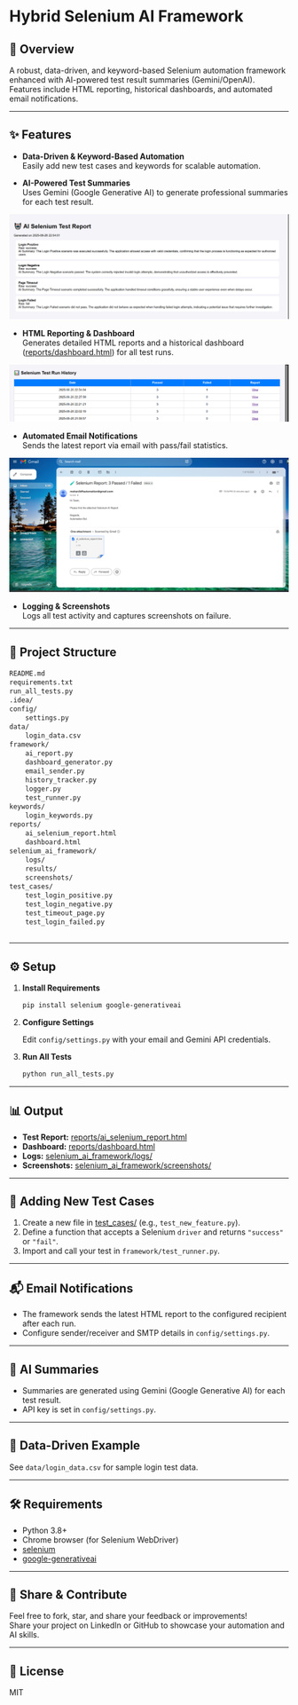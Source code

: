 # Hybrid Selenium AI Framework

## 🚀 Overview

A robust, data-driven, and keyword-based Selenium automation framework enhanced with AI-powered test result summaries (Gemini/OpenAI). Features include HTML reporting, historical dashboards, and automated email notifications.

---

## ✨ Features

- **Data-Driven & Keyword-Based Automation**  
  Easily add new test cases and keywords for scalable automation.

- **AI-Powered Test Summaries**  
  Uses Gemini (Google Generative AI) to generate professional summaries for each test result.

![Test Summary Example](image-1.png)

- **HTML Reporting & Dashboard**  
  Generates detailed HTML reports and a historical dashboard ([reports/dashboard.html](reports/dashboard.html)) for all test runs.

![Dashboard Example](image-3.png)

- **Automated Email Notifications**  
  Sends the latest report via email with pass/fail statistics.

![Email Example](image.png)

- **Logging & Screenshots**  
  Logs all test activity and captures screenshots on failure.

---

## 📁 Project Structure

```
README.md
requirements.txt
run_all_tests.py
.idea/
config/
    settings.py
data/
    login_data.csv
framework/
    ai_report.py
    dashboard_generator.py
    email_sender.py
    history_tracker.py
    logger.py
    test_runner.py
keywords/
    login_keywords.py
reports/
    ai_selenium_report.html
    dashboard.html
selenium_ai_framework/
    logs/
    results/
    screenshots/
test_cases/
    test_login_positive.py
    test_login_negative.py
    test_timeout_page.py
    test_login_failed.py
    
```

---

## ⚙️ Setup

1. **Install Requirements**

   ```sh
   pip install selenium google-generativeai
   ```

2. **Configure Settings**

   Edit `config/settings.py` with your email and Gemini API credentials.

3. **Run All Tests**

   ```sh
   python run_all_tests.py
   ```

---

## 📊 Output

- **Test Report:** [reports/ai_selenium_report.html](reports/ai_selenium_report.html)
- **Dashboard:** [reports/dashboard.html](reports/dashboard.html)
- **Logs:** [selenium_ai_framework/logs/](selenium_ai_framework/logs/)
- **Screenshots:** [selenium_ai_framework/screenshots/](selenium_ai_framework/screenshots/)

---

## 🧩 Adding New Test Cases

1. Create a new file in [test_cases/](test_cases/) (e.g., `test_new_feature.py`).
2. Define a function that accepts a Selenium `driver` and returns `"success"` or `"fail"`.
3. Import and call your test in `framework/test_runner.py`.

---

## 📬 Email Notifications

- The framework sends the latest HTML report to the configured recipient after each run.
- Configure sender/receiver and SMTP details in `config/settings.py`.

---

## 🤖 AI Summaries

- Summaries are generated using Gemini (Google Generative AI) for each test result.
- API key is set in `config/settings.py`.

---

## 📝 Data-Driven Example

See `data/login_data.csv` for sample login test data.

---

## 🛠️ Requirements

- Python 3.8+
- Chrome browser (for Selenium WebDriver)
- [selenium](https://pypi.org/project/selenium/)
- [google-generativeai](https://pypi.org/project/google-generativeai/)

---

## 📢 Share & Contribute

Feel free to fork, star, and share your feedback or improvements!  
Share your project on LinkedIn or GitHub to showcase your automation and AI skills.

---

## 📄 License

MIT
